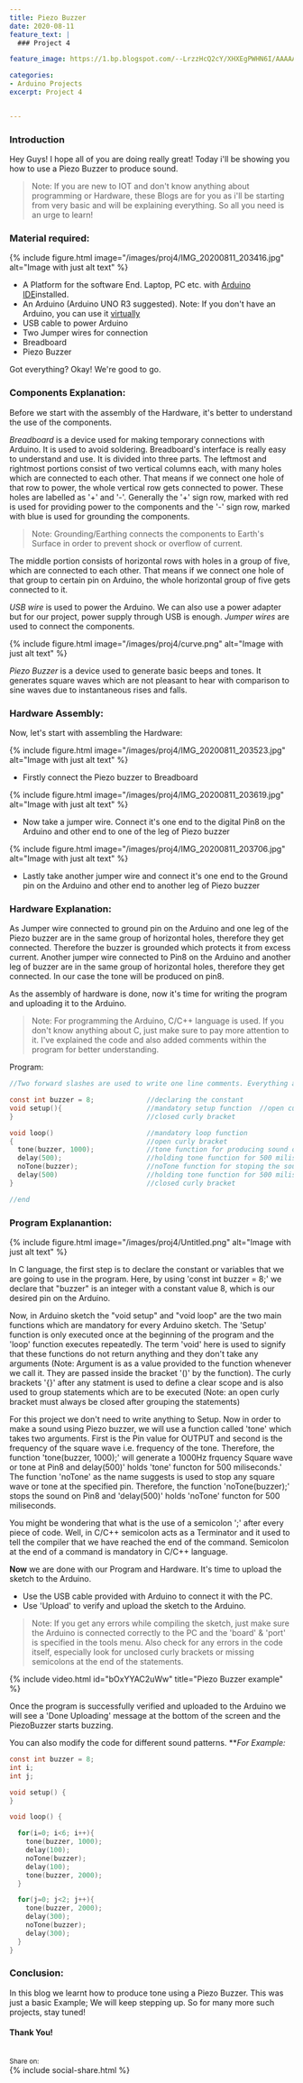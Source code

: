 ```yaml
---
title: Piezo Buzzer
date: 2020-08-11
feature_text: |
  ### Project 4

feature_image: https://1.bp.blogspot.com/--LrzzHcQ2cY/XHXEgPWHN6I/AAAAAAAAC68/f8sokzVFYg8zZ0DVZuxx-R9_1jcACZAAwCKgBGAs/w3840-h1080-p-k-no-nu/mountain-night-scenery-stars-landscape-anime-4K-84.jpg

categories:
- Arduino Projects
excerpt: Project 4


---
```


### Introduction
Hey Guys! I hope all of you are doing really great!
Today i'll be showing you how to use a Piezo Buzzer to produce sound.
> Note: If you are new to IOT and don't know anything about programming or Hardware, these Blogs are for you as i'll be starting from very basic and
will be explaining everything. So all you need is an urge to learn!

### Material required:

{% include figure.html image="/images/proj4/IMG_20200811_203416.jpg" alt="Image with just alt text" %}

- A Platform for the software End. Laptop, PC etc. with [Arduino IDE](https://www.arduino.cc/en/Main/Software)installed.
- An Arduino (Arduino UNO R3 suggested).  Note: If you don't have an Arduino, you can use it [virtually](http://tinkercad.com/join) 
- USB cable to power Arduino
- Two Jumper wires for connection
- Breadboard
- Piezo Buzzer


Got everything? Okay! We're good to go.

### Components Explanation:
Before we start with the assembly of the Hardware, it's better to understand the use of the components.

_Breadboard_ is a device used for making temporary connections with Arduino. It is used to avoid soldering. Breadboard's interface is really easy to understand and use. It is divided into three parts. The leftmost and rightmost portions consist of two vertical columns each, with many holes which are connected to each other. That means if we connect one hole of that row to power, the whole vertical row gets connected to power.
These holes are labelled as '+' and '-'. Generally the '+' sign row, marked with red is used for providing power to the components and the '-' sign row, marked with blue is used for grounding the components.
> Note: Grounding/Earthing connects the components to Earth's Surface in order to prevent shock or overflow of current.

The middle portion consists of horizontal rows with holes in a group of five, which are connected to each other. That means if we
connect one hole of that group to certain pin on Arduino, the whole horizontal group of five gets connected to it.

_USB wire_ is used to power the Arduino. We can also use a power adapter but for our project, power supply through USB is enough.
_Jumper wires_ are used to connect the components.

{% include figure.html image="/images/proj4/curve.png" alt="Image with just alt text" %}

_Piezo Buzzer_ is a device used to generate basic beeps and tones. It generates square waves which are not pleasant to hear with comparison to sine waves due to
instantaneous rises and falls.


### Hardware Assembly:

Now, let's start with assembling the Hardware:

{% include figure.html image="/images/proj4/IMG_20200811_203523.jpg" alt="Image with just alt text" %}

- Firstly connect the Piezo buzzer to Breadboard

{% include figure.html image="/images/proj4/IMG_20200811_203619.jpg" alt="Image with just alt text" %}

- Now take a jumper wire. Connect it's one end to the digital Pin8 on the Arduino and other end to one of the leg of Piezo buzzer

{% include figure.html image="/images/proj4/IMG_20200811_203706.jpg" alt="Image with just alt text" %}

- Lastly take another jumper wire and connect it's one end to the Ground pin on the Arduino and other end to another leg of Piezo buzzer



### Hardware Explanation:

As Jumper wire connected to ground pin on the Arduino and  one leg of the Piezo buzzer are in the same group of horizontal holes, therefore they
get connected. Therefore the buzzer is grounded which protects it from excess current.
Another jumper wire connected to Pin8 on the Arduino and another leg of buzzer are in the same group of horizontal holes, therefore they
get connected. In our case the tone will be produced on pin8.


As the assembly of hardware is done, now it's time for writing the program and uploading it to the Arduino.
> Note: For programming the Arduino, C/C++ language is used. If you don't know anything about C, just make sure to pay more
attention to it. I've explained the code and also added comments within the program for better understanding.

Program:


```c
//Two forward slashes are used to write one line comments. Everything after the slashes is ignored by the compiler

const int buzzer = 8;             //declaring the constant
void setup(){                     //mandatory setup function  //open curly bracket
}                                 //closed curly bracket

void loop()                       //mandatory loop function
{                                 //open curly bracket
  tone(buzzer, 1000);             //tone function for producing sound on Pin8
  delay(500);                     //holding tone function for 500 miliseconds
  noTone(buzzer);                 //noTone function for stoping the sound on Pin8
  delay(500)                      //holding tone function for 500 miliseconds
}                                 //closed curly bracket

//end
```


### Program Explanantion:

{% include figure.html image="/images/proj4/Untitled.png" alt="Image with just alt text" %}

In C language, the first step is to declare the constant or variables that we are going to use in the program.
Here, by using 'const int buzzer = 8;' we declare that "buzzer" is an integer with a constant value 8, which is our desired pin on the Arduino.

Now, in Arduino sketch the "void setup" and "void loop" are the two main functions which are mandatory for every Arduino
sketch. The 'Setup' function is only executed once at the beginning of the program and the 'loop' function executes repeatedly.
The term 'void' here is used to signify that these functions do not return anything and they don't take any arguments
(Note: Argument is as a value provided to the function whenever we call it. They are passed inside the bracket '()' by the function).
The curly brackets '{}' after any statment is used to define a clear scope and is also used to group statements which are to be executed
(Note: an open curly bracket must always be closed after grouping the statements)


For this project we don't need to write anything to Setup.
Now in order to make a sound using Piezo buzzer, we will use a function called 'tone' which takes two arguments. First is the Pin value for OUTPUT
and second is the frequency of the square wave i.e. frequency of the tone.
Therefore, the function 'tone(buzzer, 1000);' will generate a 1000Hz frquency Square wave or tone at Pin8 and delay(500)' holds 'tone'
functon for 500 miliseconds.'
The function 'noTone' as the name suggests is used to stop any square wave or tone at the specified pin. Therefore, the function 'noTone(buzzer);'
stops the sound on Pin8 and 'delay(500)' holds 'noTone' functon for 500 miliseconds.


You might be wondering that what is the use of a semicolon ';' after every piece of code. Well, in C/C++ semicolon acts as
a Terminator and it used to tell the compiler that we have reached the end of the command. Semicolon at the end of a command is mandatory in
C/C++ language.

**Now** we are done with our Program and Hardware. It's time to upload the sketch to the Arduino.
- Use the USB cable provided with Arduino to connect it with the PC.
- Use 'Upload' to verify and upload the sketch to the Arduino.

> Note: If you get any errors while compiling the sketch, just make sure the Arduino is connected correctly to the PC and
the 'board' & 'port' is specified in the tools menu. Also check for any errors in the code itself, especially look for
unclosed curly brackets or missing semicolons at the end of the statements.

{% include video.html id="bOxYYAC2uWw" title="Piezo Buzzer example" %}

Once the program is successfully verified and uploaded to the Arduino we will see a 'Done Uploading' message at the
bottom of the screen and the PiezoBuzzer starts buzzing.

You can also modify the code for different sound patterns.
***For Example:*

```c
const int buzzer = 8;
int i;
int j;

void setup() {
}

void loop() {

  for(i=0; i<6; i++){
    tone(buzzer, 1000);
    delay(100);
    noTone(buzzer);
    delay(100);
    tone(buzzer, 2000);
  }

  for(j=0; j<2; j++){
    tone(buzzer, 2000);
    delay(300);
    noTone(buzzer);
    delay(300);
  }
}

```


### Conclusion:
In this blog we learnt how to produce  tone using a Piezo Buzzer.
This was just a basic Example; We will keep stepping up. So for many more such projects, stay tuned!


#### Thank You!
<br>
<small> Share on: </small>
<br>
{% include social-share.html %}
